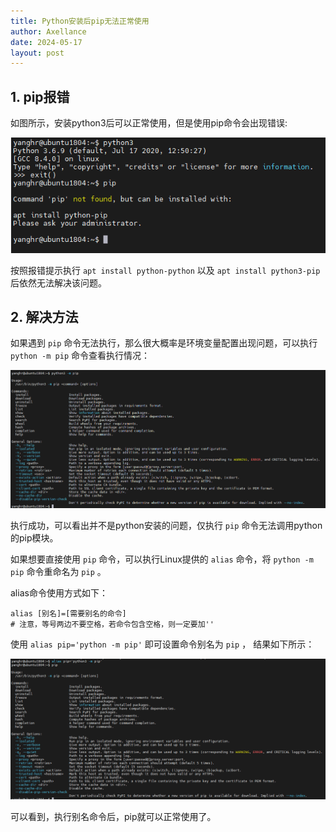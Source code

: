 ```yaml
---
title: Python安装后pip无法正常使用
author: Axellance
date: 2024-05-17
layout: post
---
```


## 1. pip报错

如图所示，安装python3后可以正常使用，但是使用pip命令会出现错误:

![](../images/pip-problems1.png)

按照报错提示执行 `apt install python-python` 以及 `apt install python3-pip` 后依然无法解决该问题。

## 2. 解决方法

如果遇到 `pip` 命令无法执行，那么很大概率是环境变量配置出现问题，可以执行 `python -m pip` 命令查看执行情况：

![](../images/pip-problems2.png)

执行成功，可以看出并不是python安装的问题，仅执行 `pip` 命令无法调用python的pip模块。

如果想要直接使用 `pip` 命令，可以执行Linux提供的 `alias` 命令，将 `python -m pip` 命令重命名为 `pip` 。

alias命令使用方式如下：

```shell
alias [别名]=[需要别名的命令] 
# 注意，等号两边不要空格，若命令包含空格，则一定要加''
```

使用 `alias pip='python -m pip'` 即可设置命令别名为 `pip` ， 结果如下所示：

![](../images/pip-problems3.png)

可以看到，执行别名命令后，pip就可以正常使用了。

 